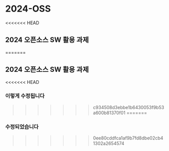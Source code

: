# 2024-OSS
<<<<<<< HEAD
## 2024 오픈소스 SW 활용 과제
=======
## 2024 오픈소스 SW 활용 과제 
<<<<<<< HEAD
### 이렇게 수정됩니다
>>>>>>> c934508d3ebbe1b6430053f9b53a600b81370f01
=======
### 수정되었습니다
>>>>>>> 0ee80cddfca1af9b7fd8dbe02cb41302a2654574
